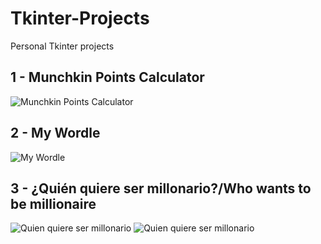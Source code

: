 # Tkinter-Projects
Personal Tkinter projects

## 1 - Munchkin Points Calculator
![Munchkin Points Calculator](https://i.ibb.co/3FBrDb4/mn.png "Munchkin Points Calculator")
## 2 - My Wordle
![My Wordle](https://i.ibb.co/9qz3mw8/ww.png "My Wordle")
## 3 - ¿Quién quiere ser millonario?/Who wants to be millionaire
![Quien quiere ser millonario](https://i.ibb.co/1TCdSYJ/1.png "Quien quiere ser millonario")
![Quien quiere ser millonario](https://i.ibb.co/jHtJJF5/2.png "Quien quiere ser millonario")

